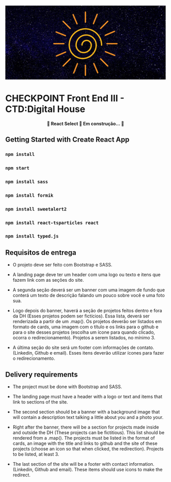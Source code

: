 
![DH](/src/Components/Imagens/Banner.jpg)

# CHECKPOINT Front End III - CTD:Digital House

<h4 align="center"> 
	🚧  React Select 🚀 Em construção...  🚧
</h4>

## Getting Started with Create React App

### `npm install`
### `npm start`
### `npm install sass`
### `npm install formik`
### `npm install sweetalert2`
### `npm install react-tsparticles react`
### `npm install typed.js`

## Requisitos de entrega

* O projeto deve ser feito com Bootstrap e SASS.

* A landing page deve ter um header com uma logo ou texto e itens que 
fazem link com as seções do site.

* A segunda seção deverá ser um banner com uma imagem de fundo que
conterá um texto de descrição falando um pouco sobre você e uma foto
sua.

* Logo depois do banner, haverá a seção de projetos feitos dentro e fora da
DH (Esses projetos podem ser fictícios). Essa lista, deverá ser renderizada
a partir de um .map(). Os projetos deverão ser listados em formato de
cards, uma imagem com o título e os links para o github e para o site
desses projetos (escolha um ícone para quando clicado, ocorra o
redirecionamento). Projetos a serem listados, no mínimo 3.

* A última seção do site será um footer com informações de contato.
(Linkedin, Github e email). Esses itens deverão utilizar ícones para fazer o
redirecionamento.


## Delivery requirements

* The project must be done with Bootstrap and SASS.

* The landing page must have a header with a logo or text and items that
link to sections of the site.

* The second section should be a banner with a background image that
will contain a description text talking a little about you and a photo
your.

* Right after the banner, there will be a section for projects made inside and outside the
DH (These projects can be fictitious). This list should be rendered
from a .map(). The projects must be listed in the format of
cards, an image with the title and links to github and the site
of these projects (choose an icon so that when clicked, the
redirection). Projects to be listed, at least 3.

* The last section of the site will be a footer with contact information.
(Linkedin, Github and email). These items should use icons to make the
redirect.